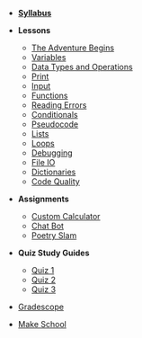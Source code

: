 - **[Syllabus](README.md)**

- **Lessons**
	- [The Adventure Begins](Lessons/adventure-begins.md)
	- [Variables](Lessons/variables.md)
	- [Data Types and Operations](Lessons/datatypes-operations.md)
	- [Print](Lessons/print.md)
	- [Input](Lessons/input.md)
	- [Functions](Lessons/functions.md)
	- [Reading Errors](Lessons/reading-errors.md)
	- [Conditionals](Lessons/conditionals.md)
	- [Pseudocode](Lessons/pseudocode.md)
	- [Lists](Lessons/lists.md)
	- [Loops](Lessons/loops.md)
	- [Debugging](Lessons/debugging.md)
	- [File IO](Lessons/file-io.md)
	- [Dictionaries](Lessons/dictionaries.md)
	- [Code Quality](Lessons/code-quality.md)

- **Assignments**
	- [Custom Calculator](Lessons/custom-calculator.md)
	- [Chat Bot](Lessons/chat-bot.md)
	- [Poetry Slam](Lessons/poetry-slam.md)

- **Quiz Study Guides**
	- [Quiz 1](Lessons/quiz1.md)
	- [Quiz 2](Lessons/quiz2.md)
	- [Quiz 3](Lessons/quiz3.md)

- [Gradescope](https://www.gradescope.com/courses/201367)
- [Make School](https://www.makeschool.com)
